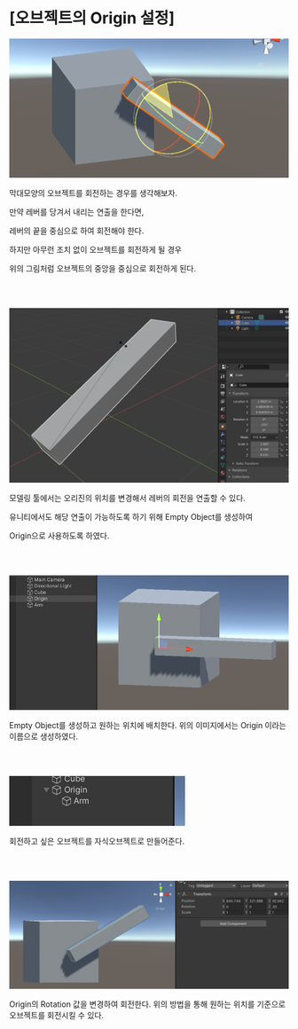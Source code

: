 # [오브젝트의 Origin 설정]

![Image](../SampleApp/App_3D_1/Image/origin_unity_1.png)

막대모양의 오브젝트를 회전하는 경우를 생각해보자.  

만약 레버를 당겨서 내리는 연출을 한다면,  

레버의 끝을 중심으로 하여 회전해야 한다.  

하지만 아무런 조치 없이 오브젝트를 회전하게 될 경우

위의 그림처럼 오브젝트의 중앙을 중심으로 회전하게 된다.  

<br>
<br>

![Image](../SampleApp/App_3D_1/Image/origin_blender_1.png)

모델링 툴에서는 오리진의 위치를 변경해서 레버의 회전을 연출할 수 있다.

유니티에서도 해당 연출이 가능하도록 하기 위해 Empty Object를 생성하여

Origin으로 사용하도록 하였다.

<br>
<br>

![Image](../SampleApp/App_3D_1/Image/origin_unity_2.png)

Empty Object를 생성하고 원하는 위치에 배치한다.
위의 이미지에서는 Origin 이라는 이름으로 생성하였다.

<br>
<br>

![Image](../SampleApp/App_3D_1/Image/origin_unity_3.png)

회전하고 싶은 오브젝트를 자식오브젝트로 만들어준다.

<br>
<br>

![Image](../SampleApp/App_3D_1/Image/origin_unity_4.png)

Origin의 Rotation 값을 변경하여 회전한다.
위의 방법을 통해 원하는 위치를 기준으로 오브젝트를 회전시킬 수 있다.